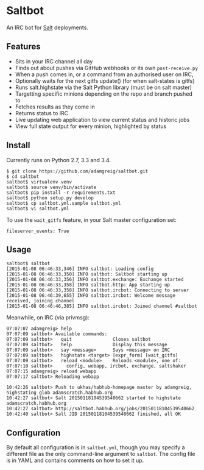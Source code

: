 # Saltbot
An IRC bot for [Salt](http://www.saltstack.com/community/) deployments.

## Features

 * Sits in your IRC channel all day
 * Finds out about pushes via GitHub webhooks or its own `post-receive.py`
 * When a push comes in, or a command from an authorised user on IRC,
 * Optionally waits for the next gitfs update() (for when salt-states is gitfs)
 * Runs salt.highstate via the Salt Python library (must be on salt master)
 * Targetting specific minions depending on the repo and branch pushed to
 * Fetches results as they come in
 * Returns status to IRC
 * Live updating web application to view current status and historic jobs
 * View full state output for every minion, highlighted by status

## Install

Currently runs on Python 2.7, 3.3 and 3.4.

    $ git clone https://github.com/adamgreig/saltbot.git
    $ cd saltbot
    saltbot$ virtualenv venv
    saltbot$ source venv/bin/activate
    saltbot$ pip install -r requirements.txt
    saltbot$ python setup.py develop
    saltbot$ cp saltbot.yml.sample saltbot.yml
    saltbot$ vi saltbot.yml

To use the `wait_gitfs` feature, in your Salt master configuration set:

    fileserver_events: True

## Usage

    saltbot$ saltbot
    [2015-01-08 06:46:33,346] INFO saltbot: Loading config
    [2015-01-08 06:46:33,350] INFO saltbot: Saltbot starting up
    [2015-01-08 06:46:33,356] INFO saltbot.exchange: Exchange started
    [2015-01-08 06:46:33,358] INFO saltbot.http: App starting up
    [2015-01-08 06:46:33,358] INFO saltbot.ircbot: Connecting to server
    [2015-01-08 06:46:39,655] INFO saltbot.ircbot: Welcome message received, joining channel
    [2015-01-08 06:46:46,385] INFO saltbot.ircbot: Joined channel #saltbot

Meanwhile, on IRC (via privmsg):

    07:07:07 adamgreig> help
    07:07:09 saltbot> Available commands:
    07:07:09 saltbot>   quit               Closes saltbot
    07:07:09 saltbot>   help               Display this message
    07:07:09 saltbot>   say <message>      Says <message> on IRC
    07:07:09 saltbot>   highstate <target> [expr_form] [wait_gitfs]
    07:07:09 saltbot>   reload <module>    Reloads <module>, one of:
    07:07:10 saltbot>     config, webapp, ircbot, exchange, saltshaker
    07:07:15 adamgreig> reload webapp
    07:07:17 saltbot> Reloading webapp

    10:42:26 saltbot> Push to ukhas/habhub-homepage master by adamgreig, highstating glob adamscratch.habhub.org
    10:42:27 saltbot> Salt 20150118104539540662 started to highstate adamscratch.habhub.org                     
    10:42:27 saltbot> http://saltbot.habhub.org/jobs/20150118104539540662                                       
    10:42:40 saltbot> Salt JID 20150118104539540662 finished, all OK                                            


## Configuration

By default all configuration is in `saltbot.yml`, though you may specify a
different file as the only command-line argument to `saltbot`. The config file
is in YAML and contains comments on how to set it up.
